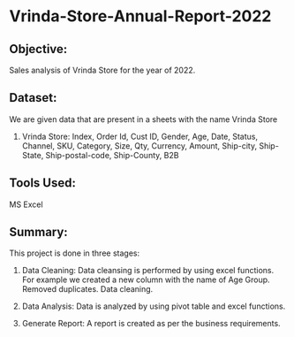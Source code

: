 # Vrinda-Store-Annual-Report-2022

## Objective:
Sales analysis of Vrinda Store for the year of 2022.

## Dataset:
We are given data that are present in a sheets with the name Vrinda Store <br/>
1. Vrinda Store: Index, Order Id, Cust ID, Gender, Age, Date, Status, Channel, SKU, Category, Size, Qty, Currency, Amount, Ship-city, Ship-State, Ship-postal-code, Ship-County, B2B

## Tools Used:
MS Excel

## Summary:
This project is done in three stages: 
1) Data Cleaning:
Data cleansing is performed by using excel functions. For example we created a new column with the name of Age Group.
Removed duplicates.
Data cleaning.

2) Data Analysis: Data is analyzed by using pivot table and excel functions.

3) Generate Report: A report is created as per the business requirements.
